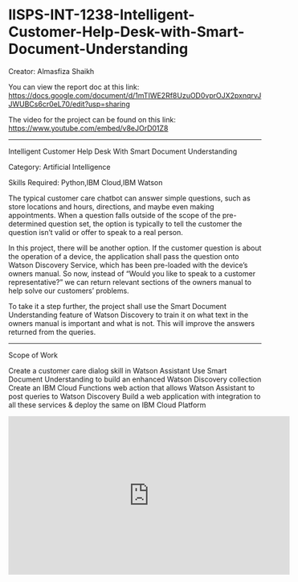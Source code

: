# llSPS-INT-1238-Intelligent-Customer-Help-Desk-with-Smart-Document-Understanding
Creator: Almasfiza Shaikh

You can view the report doc at this link: https://docs.google.com/document/d/1mTIWE2Rf8UzuOD0vprOJX2pxnqrvJJWUBCs6cr0eL70/edit?usp=sharing

The video for the project can be found on this link:
https://www.youtube.com/embed/v8eJOrD01Z8

--------------------------------------------------------------------------------------------------------

Intelligent Customer Help Desk With Smart Document Understanding

Category: Artificial Intelligence

Skills Required: Python,IBM Cloud,IBM Watson

The typical customer care chatbot can answer simple questions, such as store locations and hours, directions, and maybe even making appointments. When a question falls outside of the scope of the pre-determined question set, the option is typically to tell the customer the question isn’t valid or offer to speak to a real person.

In this project, there will be another option. If the customer question is about the operation of a device, the application shall pass the question onto Watson Discovery Service, which has been pre-loaded with the device’s owners manual. So now, instead of “Would you like to speak to a customer representative?” we can return relevant sections of the owners manual to help solve our customers’ problems.

To take it a step further, the project shall use the Smart Document Understanding feature of Watson Discovery to train it on what text in the owners manual is important and what is not. This will improve the answers returned from the queries.


-----------------------------------------------------------------------------------------------


Scope of Work

Create a customer care dialog skill in Watson Assistant
Use Smart Document Understanding to build an enhanced Watson Discovery collection
Create an IBM Cloud Functions web action that allows Watson Assistant to post queries to Watson Discovery
Build a web application with integration to all these services & deploy the same on IBM Cloud Platform


<iframe width="560" height="315" src="https://www.youtube.com/embed/v8eJOrD01Z8" frameborder="0" allow="accelerometer; autoplay; encrypted-media; gyroscope; picture-in-picture" allowfullscreen></iframe>



